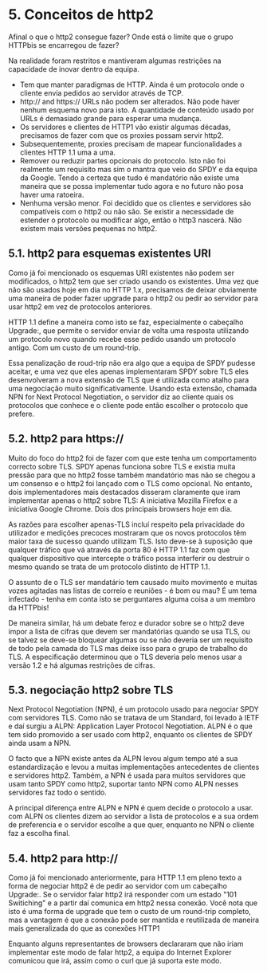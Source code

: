 # 5. Conceitos de http2

Afinal o que o http2 consegue fazer? Onde está o limite que o grupo HTTPbis se encarregou de fazer?

Na realidade foram restritos e mantiveram algumas restrições na capacidade de inovar dentro da equipa.

* Tem que manter paradigmas de HTTP. Ainda é um protocolo onde o cliente envia pedidos ao servidor através de TCP.
* http:// and https:// URLs não podem ser alterados. Não pode haver nenhum esquema novo para isto. A quantidade de conteúdo usado por URLs é demasiado grande para esperar uma mudança.
* Os servidores e clientes de HTTP1 vão existir algumas décadas, precisamos de fazer com que os proxies possam servir http2.
* Subsequentemente, proxies precisam de mapear funcionalidades a clientes HTTP 1.1 uma a uma.
* Remover ou reduzir partes opcionais do protocolo. Isto não foi realmente um requisito mas sim o mantra que veio do SPDY e da equipa da Google. Tendo a certeza que tudo é mandatório não existe uma maneira que se possa implementar tudo agora e no futuro não posa haver uma ratoeira.
* Nenhuma versão menor. Foi decidido que os clientes e servidores são compatíveis com o http2 ou não são. Se existir a necessidade de estender o protocolo ou modificar algo, então o http3 nascerá. Não existem mais versões pequenas no http2.

## 5.1. http2 para esquemas existentes URI

Como já foi mencionado os esquemas URI existentes não podem ser modificados, o http2 tem que ser criado usando os existentes. Uma vez que não são usados hoje em dia no HTTP 1.x, precisamos de deixar obviamente uma maneira de poder fazer upgrade para o http2 ou pedir ao servidor para usar http2 em vez de protocolos anteriores.

HTTP 1.1 define a maneira como isto se faz, especialmente o cabeçalho Upgrade:, que permite o servidor enviar de volta uma resposta utilizando um protocolo novo quando recebe esse pedido usando um protocolo antigo. Com um custo de um round-trip.

Essa penalização de roud-trip não era algo que a equipa de SPDY pudesse aceitar, e uma vez que eles apenas implementaram SPDY sobre TLS eles desenvolveram a nova extensão de TLS que é utilizada como atalho para uma negociação muito significativamente. Usando esta extensão, chamada NPN for Next Protocol Negotiation, o servidor diz ao cliente quais os protocolos que conhece e o cliente pode então escolher o protocolo que prefere.

## 5.2. http2 para https://

Muito do foco do http2 foi de fazer com que este tenha um comportamento correcto sobre TLS. SPDY apenas funciona sobre TLS e existia muita pressão para que no http2 fosse também mandatório mas não se chegou a um consenso e o http2 foi lançado com o TLS como opcional. No entanto, dois implementadores mais destacados disseram claramente que iram implementar apenas o http2 sobre TLS: A iniciativa Mozilla Firefox e a iniciativa Google Chrome. Dois dos principais browsers hoje em dia.

As razões para escolher apenas-TLS incluí respeito pela privacidade do utilizador e medições precoces mostraram que os novos protocolos têm maior taxa de sucesso quando utilizam TLS. Isto deve-se à suposição que qualquer tráfico que vá através da porta 80 é HTTP 1.1 faz com que qualquer dispositivo que intercepte o tráfico possa interferir ou destruir o mesmo quando se trata de um protocolo distinto de HTTP 1.1.

O assunto de o TLS ser mandatário tem causado muito movimento e muitas vozes agitadas nas listas de correio e reuniões - é bom ou mau? É um tema infectado - tenha em conta isto se perguntares alguma coisa a um membro da HTTPbis!

De maneira similar, há um debate feroz e durador sobre se o http2 deve impor a lista de cifras que devem ser mandatórias quando se usa TLS, ou se talvez se deve-se bloquear algumas ou se não deveria ser um requisito de todo pela camada do TLS mas deixe isso para o grupo de trabalho do TLS. A especificação determinou que o TLS deveria pelo menos usar a versão 1.2 e há algumas restrições de cifras.

## 5.3. negociação http2 sobre TLS

Next Protocol Negotiation \(NPN\), é um protocolo usado para negociar SPDY com servidores TLS. Como não se tratava de um Standard, foi levado à IETF e daí surgiu a ALPN: Application Layer Protocol Negotiation. ALPN é o que tem sido promovido a ser usado com http2, enquanto os clientes de SPDY ainda usam a NPN.

O facto que a NPN existe antes da ALPN levou algum tempo até a sua estandardização e levou a muitas implementações antecedentes de clientes e servidores http2. Também, a NPN é usada para muitos servidores que usam tanto SPDY como http2, suportar tanto NPN como ALPN nesses servidores faz todo o sentido.

A principal diferença entre ALPN e NPN é quem decide o protocolo a usar. com ALPN os clientes dizem ao servidor a lista de protocolos e a sua ordem de preferencia e o servidor escolhe a que quer, enquanto no NPN o cliente faz a escolha final.

## 5.4. http2 para http://

Como já foi mencionado anteriormente, para HTTP 1.1 em pleno texto a forma de negociar http2 é de pedir ao servidor com um cabeçalho Upgrade:. Se o servidor falar http2 irá responder com um estado "101 Switiching" e a partir daí comunica em http2 nessa conexão. Você nota que isto é uma forma de upgrade que tem o custo de um round-trip completo, mas a vantagem é que a conexão pode ser mantida e reutilizada de maneira mais generalizada do que as conexões HTTP1

Enquanto alguns representantes de browsers declararam que não iriam implementar este modo de falar http2, a equipa do Internet Explorer comunicou que irá, assim como o curl que já suporta este modo.

